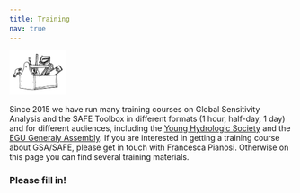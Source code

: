```yaml
---
title: Training
nav: true
---
```


[<img src="drawing2.png" alt="SAFE logo" style="width:20%;" >](./index.md/) <br>

Since 2015 we have run many training courses on Global Sensitivity Analysis 
and the SAFE Toolbox in different formats (1 hour, half-day, 1 day)
and for different audiences, including the [Young Hydrologic Society](https://younghs.com/2019/05/03/hydroinformatics-for-hydrology-uncertainty-analysis/) and the [EGU Generaly Assembly](https://meetingorganizer.copernicus.org/EGU21/session/39658).
If you are interested in getting a training course about GSA/SAFE, please get in touch
with Francesca Pianosi. Otherwise on this page you can find several training materials.

### Please fill in!


